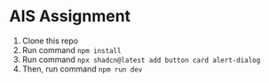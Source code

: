 # AIS Assignment 

1. Clone this repo
2. Run command `npm install` 
3. Run command `npx shadcn@latest add button card alert-dialog`
4. Then, run command `npm run dev`
